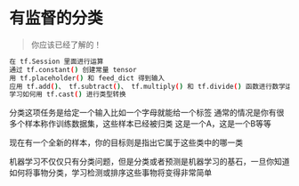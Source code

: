 # 有监督的分类

>你应该已经了解的！

```bash
在 tf.Session 里面进行运算
通过 tf.constant() 创建常量 tensor
用 tf.placeholder() 和 feed_dict 得到输入
应用 tf.add()、 tf.subtract()、 tf.multiply() 和 tf.divide() 函数进行数学运算
学习如何用 tf.cast() 进行类型转换
```

分类这项任务是给定一个输入比如一个字母就能给一个标签
通常的情况是你有很多个样本称作训练数据集，这些样本已经被归类
这是一个A，这是一个B等等

现在有一个全新的样本，你的目标则是指出它属于这些类中的哪一类

机器学习不仅仅只有分类问题，但是分类或者预测是机器学习的基石，一旦你知道如何将事物分类，学习检测或排序这些事物将变得非常简单